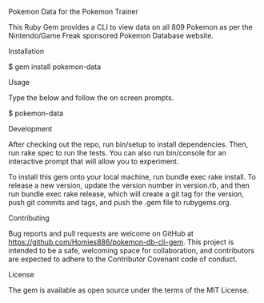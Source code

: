 Pokemon Data for the Pokemon Trainer

This Ruby Gem provides a CLI to view data on all 809 Pokemon as per the Nintendo/Game Freak sponsored Pokemon Database website.

Installation

$ gem install pokemon-data

Usage

Type the below and follow the on screen prompts.

$ pokemon-data

Development

After checking out the repo, run bin/setup to install dependencies. Then, run rake spec to run the tests. You can also run bin/console for an interactive prompt that will allow you to experiment.

To install this gem onto your local machine, run bundle exec rake install. To release a new version, update the version number in version.rb, and then run bundle exec rake release, which will create a git tag for the version, push git commits and tags, and push the .gem file to rubygems.org.

Contributing

Bug reports and pull requests are welcome on GitHub at https://github.com/Homies886/pokemon-db-cli-gem. This project is intended to be a safe, welcoming space for collaboration, and contributors are expected to adhere to the Contributor Covenant code of conduct.

License

The gem is available as open source under the terms of the MIT License.
